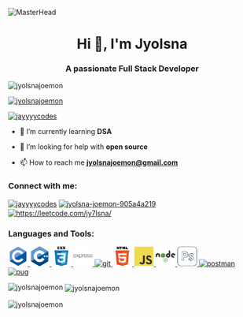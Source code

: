 ![MasterHead](https://user-images.githubusercontent.com/58959408/232639433-cb0aea21-66f0-4508-a771-85e2089c5a87.gif)
<h1 align="center">Hi 👋, I'm Jyolsna</h1>
<h3 align="center">A passionate Full Stack Developer</h3>

<p align="left"> <img src="https://komarev.com/ghpvc/?username=jyolsnajoemon&label=Profile%20views&color=0e75b6&style=flat" alt="jyolsnajoemon" /> </p>

<p align="left"> <a href="https://github.com/ryo-ma/github-profile-trophy"><img src="https://github-profile-trophy.vercel.app/?username=jyolsnajoemon" alt="jyolsnajoemon" /></a> </p>

<p align="left"> <a href="https://twitter.com/jayyyycodes" target="blank"><img src="https://img.shields.io/twitter/follow/jayyyycodes?logo=twitter&style=for-the-badge" alt="jayyyycodes" /></a> </p>

- 🌱 I’m currently learning **DSA**

- 🤝 I’m looking for help with **open source**

- 📫 How to reach me **jyolsnajoemon@gmail.com**

<h3 align="left">Connect with me:</h3>
<p align="left">
<a href="https://twitter.com/jayyyycodes" target="blank"><img align="center" src="https://raw.githubusercontent.com/rahuldkjain/github-profile-readme-generator/master/src/images/icons/Social/twitter.svg" alt="jayyyycodes" height="30" width="40" /></a>
<a href="https://linkedin.com/in/jyolsna-joemon-905a4a219" target="blank"><img align="center" src="https://raw.githubusercontent.com/rahuldkjain/github-profile-readme-generator/master/src/images/icons/Social/linked-in-alt.svg" alt="jyolsna-joemon-905a4a219" height="30" width="40" /></a>
<a href="https://www.leetcode.com/https://leetcode.com/jy7lsna/" target="blank"><img align="center" src="https://raw.githubusercontent.com/rahuldkjain/github-profile-readme-generator/master/src/images/icons/Social/leet-code.svg" alt="https://leetcode.com/jy7lsna/" height="30" width="40" /></a>
</p>

<h3 align="left">Languages and Tools:</h3>
<p align="left"> <a href="https://www.cprogramming.com/" target="_blank" rel="noreferrer"> <img src="https://raw.githubusercontent.com/devicons/devicon/master/icons/c/c-original.svg" alt="c" width="40" height="40"/> </a> <a href="https://www.w3schools.com/cpp/" target="_blank" rel="noreferrer"> <img src="https://raw.githubusercontent.com/devicons/devicon/master/icons/cplusplus/cplusplus-original.svg" alt="cplusplus" width="40" height="40"/> </a> <a href="https://www.w3schools.com/css/" target="_blank" rel="noreferrer"> <img src="https://raw.githubusercontent.com/devicons/devicon/master/icons/css3/css3-original-wordmark.svg" alt="css3" width="40" height="40"/> </a> <a href="https://expressjs.com" target="_blank" rel="noreferrer"> <img src="https://raw.githubusercontent.com/devicons/devicon/master/icons/express/express-original-wordmark.svg" alt="express" width="40" height="40"/> </a> <a href="https://git-scm.com/" target="_blank" rel="noreferrer"> <img src="https://www.vectorlogo.zone/logos/git-scm/git-scm-icon.svg" alt="git" width="40" height="40"/> </a> <a href="https://www.w3.org/html/" target="_blank" rel="noreferrer"> <img src="https://raw.githubusercontent.com/devicons/devicon/master/icons/html5/html5-original-wordmark.svg" alt="html5" width="40" height="40"/> </a> <a href="https://developer.mozilla.org/en-US/docs/Web/JavaScript" target="_blank" rel="noreferrer"> <img src="https://raw.githubusercontent.com/devicons/devicon/master/icons/javascript/javascript-original.svg" alt="javascript" width="40" height="40"/> </a> <a href="https://nodejs.org" target="_blank" rel="noreferrer"> <img src="https://raw.githubusercontent.com/devicons/devicon/master/icons/nodejs/nodejs-original-wordmark.svg" alt="nodejs" width="40" height="40"/> </a> <a href="https://www.photoshop.com/en" target="_blank" rel="noreferrer"> <img src="https://raw.githubusercontent.com/devicons/devicon/master/icons/photoshop/photoshop-line.svg" alt="photoshop" width="40" height="40"/> </a> <a href="https://postman.com" target="_blank" rel="noreferrer"> <img src="https://www.vectorlogo.zone/logos/getpostman/getpostman-icon.svg" alt="postman" width="40" height="40"/> </a> <a href="https://pugjs.org" target="_blank" rel="noreferrer"> <img src="https://cdn.worldvectorlogo.com/logos/pug.svg" alt="pug" width="40" height="40"/> </a> </p>

<p><img align="left" src="https://github-readme-stats.vercel.app/api/top-langs?username=jyolsnajoemon&show_icons=true&locale=en&layout=compact" alt="jyolsnajoemon" /></p>

<p>&nbsp;<img align="center" src="https://github-readme-stats.vercel.app/api?username=jyolsnajoemon&show_icons=true&locale=en" alt="jyolsnajoemon" /></p>

<p><img align="center" src="https://github-readme-streak-stats.herokuapp.com/?user=jyolsnajoemon&" alt="jyolsnajoemon" /></p>
